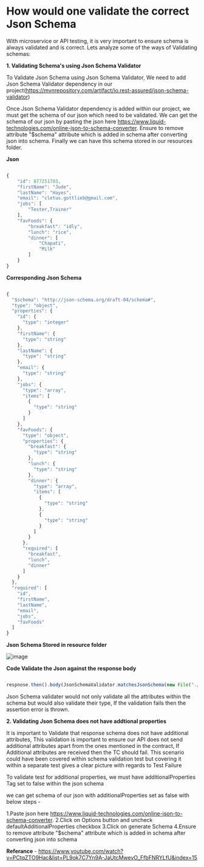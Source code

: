 # How would one validate the correct Json Schema

With microservice or API testing, it is very important to ensure schema is always validated and is correct. Lets analyze some of the ways of Validating schemas:

**1. Validating Schema's using Json Schema Validator**

To Validate Json Schema using Json Schema Validator, We need to add Json Schema Validator dependency in our project(https://mvnrepository.com/artifact/io.rest-assured/json-schema-validator)

Once Json Schema Validator dependency is added within our project, we must get the schema of our json which need to be validated. We can get the schema of our json by 
pasting the json here https://www.liquid-technologies.com/online-json-to-schema-converter. Ensure to remove attribute "$schema" attribute which is added in schema after converting json into schema. Finally we can have this schema stored in our resources folder.


**Json**

```js

{
    "id": 877251703,
    "firstName": "Jude",
    "lastName": "Hayes",
    "email": "cletus.gottlieb@gmail.com",
    "jobs": [
        "Tester,Trainer"
    ],
    "favFoods": {
        "breakfast": "idly",
        "lunch": "rice",
        "dinner": [
            "Chapati",
            "Milk"
        ]
    }
}

```


**Corresponding Json Schema**

```js

{
  "$schema": "http://json-schema.org/draft-04/schema#",
  "type": "object",
  "properties": {
    "id": {
      "type": "integer"
    },
    "firstName": {
      "type": "string"
    },
    "lastName": {
      "type": "string"
    },
    "email": {
      "type": "string"
    },
    "jobs": {
      "type": "array",
      "items": [
        {
          "type": "string"
        }
      ]
    },
    "favFoods": {
      "type": "object",
      "properties": {
        "breakfast": {
          "type": "string"
        },
        "lunch": {
          "type": "string"
        },
        "dinner": {
          "type": "array",
          "items": [
            {
              "type": "string"
            },
            {
              "type": "string"
            }
          ]
        }
      },
      "required": [
        "breakfast",
        "lunch",
        "dinner"
      ]
    }
  },
  "required": [
    "id",
    "firstName",
    "lastName",
    "email",
    "jobs",
    "favFoods"
  ]
}

```

**Json Schema Stored in resource folder**

![image](https://user-images.githubusercontent.com/52998083/189519447-3fbbcfc8-13ad-4ec1-91c0-ae48bbee3607.png)


**Code Validate the Json against the response body**

```js

respnose.then().body(JsonSchemaValidator.matchesJsonSchema(new File("./src/test/resources/Schema.json")));

```

Json Schema validater would not only validate all the attributes within the schema but would also validate their type, If the validation fails then the assertion error is thrown.

**2. Validating Json Schema does not have addtional properties**

It is important to Validate that response schema does not have additional attributes, This validation is important to ensure our API does not send additional
attributes apart from the ones mentioned in the contract, If Additional attributes are received then the TC should fail. This scenario could have been
covered within schema validation test but covering it within a separate test gives a clear picture with regards to Test Failure

To validate test for additional properties, we must have additionalProperties Tag set to false within the json schema

we can get schema of our json with additionalProperties set as false with below steps -

1.Paste json here https://www.liquid-technologies.com/online-json-to-schema-converter.
2.Click on Options button and uncheck defaultAdditionalProperties checkbox
3.Click on generate Schema
4.Ensure to remove attribute "$schema" attribute which is added in schema after converting json into schema


**Referance** - https://www.youtube.com/watch?v=PCtqZTO9Hac&list=PL9ok7C7Yn9A-JaUtcMwevO_FfbFNRYLfU&index=15





